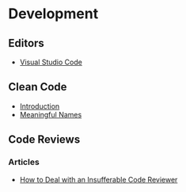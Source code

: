# Development

## Editors

* [Visual Studio Code](vs-code.md)

## Clean Code

* [Introduction](Clean-Code--Introduction.md)
* [Meaningful Names](Clean-Code--Meaningful-Names.md)

## Code Reviews

### Articles

* [How to Deal with an Insufferable Code Reviewer](https://daedtech.com/insufferable-code-reviewer/)